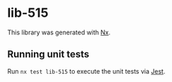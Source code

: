 # lib-515

This library was generated with [Nx](https://nx.dev).

## Running unit tests

Run `nx test lib-515` to execute the unit tests via [Jest](https://jestjs.io).
